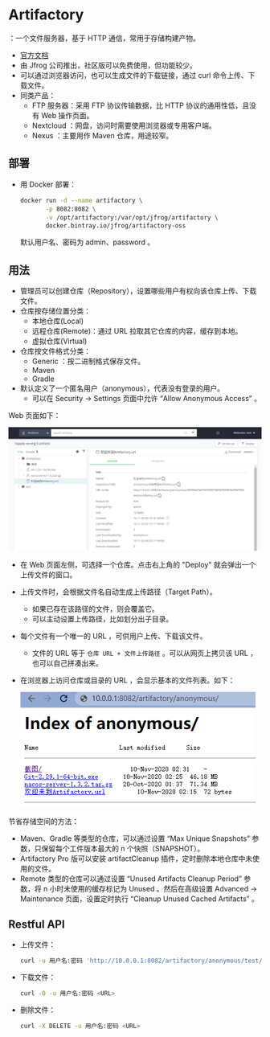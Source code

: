 # Artifactory

：一个文件服务器，基于 HTTP 通信，常用于存储构建产物。
- [官方文档](https://www.jfrog.com/confluence/display/RTF6X)
- 由 Jfrog 公司推出，社区版可以免费使用，但功能较少。
- 可以通过浏览器访问，也可以生成文件的下载链接，通过 curl 命令上传、下载文件。
- 同类产品：
  - FTP 服务器：采用 FTP 协议传输数据，比 HTTP 协议的通用性低，且没有 Web 操作页面。
  - Nextcloud ：网盘，访问时需要使用浏览器或专用客户端。
  - Nexus ：主要用作 Maven 仓库，用途较窄。

## 部署

- 用 Docker 部署：
  ```sh
  docker run -d --name artifactory \
         -p 8082:8082 \
         -v /opt/artifactory:/var/opt/jfrog/artifactory \
         docker.bintray.io/jfrog/artifactory-oss
  ```
  默认用户名、密码为 admin、password 。

## 用法

- 管理员可以创建仓库（Repository），设置哪些用户有权向该仓库上传、下载文件。
- 仓库按存储位置分类：
  - 本地仓库(Local)
  - 远程仓库(Remote)：通过 URL 拉取其它仓库的内容，缓存到本地。
  - 虚拟仓库(Virtual)
- 仓库按文件格式分类：
  - Generic ：按二进制格式保存文件。
  - Maven
  - Gradle
- 默认定义了一个匿名用户（anonymous），代表没有登录的用户。
  - 可以在 Security -> Settings 页面中允许 “Allow Anonymous Access” 。

Web 页面如下：

![](./Artifactory_1.png)

- 在 Web 页面左侧，可选择一个仓库。点击右上角的 "Deploy" 就会弹出一个上传文件的窗口。
- 上传文件时，会根据文件名自动生成上传路径（Target Path）。
  - 如果已存在该路径的文件，则会覆盖它。
  - 可以主动设置上传路径，比如划分出子目录。
- 每个文件有一个唯一的 URL ，可供用户上传、下载该文件。
  - 文件的 URL 等于 ` 仓库 URL + 文件上传路径 ` 。可以从网页上拷贝该 URL ，也可以自己拼凑出来。
- 在浏览器上访问仓库或目录的 URL ，会显示基本的文件列表。如下：

  ![](./Artifactory_2.png)

节省存储空间的方法：
- Maven、Gradle 等类型的仓库，可以通过设置 “Max Unique Snapshots” 参数，只保留每个工件版本最大的 n 个快照（SNAPSHOT）。
- Artifactory Pro 版可以安装 artifactCleanup 插件，定时删除本地仓库中未使用的文件。
- Remote 类型的仓库可以通过设置 “Unused Artifacts Cleanup Period” 参数，将 n 小时未使用的缓存标记为 Unused 。然后在高级设置 Advanced -> Maintenance 页面，设置定时执行 “Cleanup Unused Cached Artifacts” 。

## Restful API

- 上传文件：
  ```sh
  curl -u 用户名:密码 'http://10.0.0.1:8082/artifactory/anonymous/test/1.zip' -T 1.zip > /dev/null
  ```

- 下载文件：
  ```sh
  curl -O -u 用户名:密码 <URL>
  ```

- 删除文件：
  ```sh
  curl -X DELETE -u 用户名:密码 <URL>
  ```
